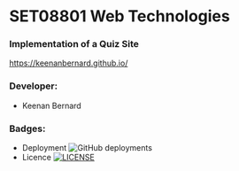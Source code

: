 # SET08801 Web Technologies

### Implementation of a Quiz Site
https://keenanbernard.github.io/

### Developer:
- Keenan Bernard 

### Badges:
- Deployment ![GitHub deployments](https://img.shields.io/github/deployments/keenanbernard/keenanbernard.github.io/github-pages)
- Licence [![LICENSE](https://img.shields.io/github/license/keenanbernard/keenanbernard.github.io.svg?style=flat-square)](https://github.com/keenanbernard/keenanbernard.github.io/blob/master/LICENSE) <br>
